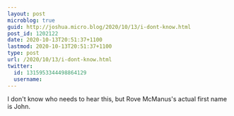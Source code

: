 ```yaml
---
layout: post
microblog: true
guid: http://joshua.micro.blog/2020/10/13/i-dont-know.html
post_id: 1202122
date: 2020-10-13T20:51:37+1100
lastmod: 2020-10-13T20:51:37+1100
type: post
url: /2020/10/13/i-dont-know.html
twitter:
  id: 1315953344498864129
  username: 
---
```

I don't know who needs to hear this, but Rove McManus's actual first name is John.
